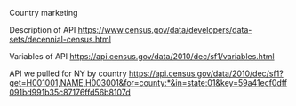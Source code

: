 Country marketing

Description of API
https://www.census.gov/data/developers/data-sets/decennial-census.html

Variables of API
https://api.census.gov/data/2010/dec/sf1/variables.html

API we pulled for NY by country
https://api.census.gov/data/2010/dec/sf1?get=H001001,NAME,H003001&for=county:*&in=state:01&key=59a41ecf0dff091bd991b35c87176ffd56b8107d
